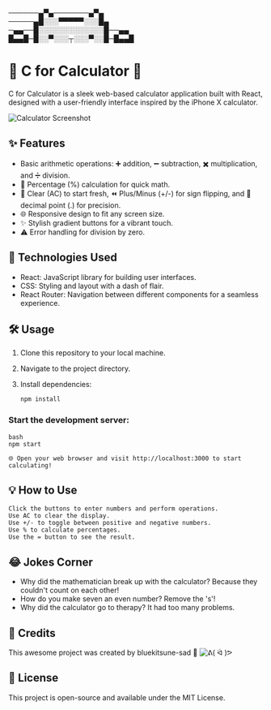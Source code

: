 <p>
   ──────▄▀▄───────▄▀▄                                <br/>
   ─────▄█░░░▀▀▀▀▀░░░█▄                               <br/>
   ─▄▄──█░░░░░░░░░░░░░█──▄▄                           <br/>
   █▄▄█─█░░▀░░░┬░░░▀░░█─█▄▄█                          <br/>
</p> 


# 🧮 C for Calculator 📱

C for Calculator is a sleek web-based calculator application built with React, designed with a user-friendly interface inspired by the iPhone X calculator.

![Calculator Screenshot](calculator-screenshot.png)

## ✨ Features

- Basic arithmetic operations: ➕ addition, ➖ subtraction, ✖️ multiplication, and ➗ division.
- 💯 Percentage (%) calculation for quick math.
- 🔄 Clear (AC) to start fresh, ⏪ Plus/Minus (+/-) for sign flipping, and 🔵 decimal point (.) for precision.
- 🌐 Responsive design to fit any screen size.
- ✨ Stylish gradient buttons for a vibrant touch.
- ⚠️ Error handling for division by zero.

## 🚀 Technologies Used

- React: JavaScript library for building user interfaces.
- CSS: Styling and layout with a dash of flair.
- React Router: Navigation between different components for a seamless experience.

## 🛠️ Usage

1. Clone this repository to your local machine.
2. Navigate to the project directory.
3. Install dependencies:

   ```bash
   npm install

### Start the development server:

    bash
    npm start
    
    🌐 Open your web browser and visit http://localhost:3000 to start calculating!

## 💡 How to Use

    Click the buttons to enter numbers and perform operations.
    Use AC to clear the display.
    Use +/- to toggle between positive and negative numbers.
    Use % to calculate percentages.
    Use the = button to see the result.

## 😂 Jokes Corner

  - Why did the mathematician break up with the calculator? Because they couldn't count on each other!
  - How do you make seven an even number? Remove the 's'!
  - Why did the calculator go to therapy? It had too many problems.

## 🌟 Credits

This awesome project was created by bluekitsune-sad 🦊
![ᕕ( ᐛ )ᕗ](https://github.com/bluekitsune-sad) 

## 📝 License

This project is open-source and available under the MIT License.









                                                                                                                                                                                                         

